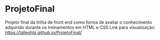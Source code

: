 # ProjetoFinal
Projeto final da trilha de front end como forma de avaliar o conhecimento adquirido durante os treinamentos em HTML e CSS
Link para visualização: https://talleshts.github.io/ProjetoFinal/

